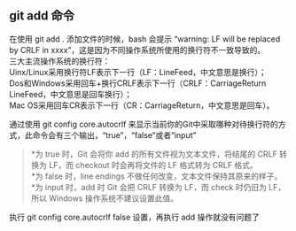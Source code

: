 ## git add 命令

在使用 git add . 添加文件的时候，bash 会提示 “warning: LF will be replaced by CRLF in xxxx”，这是因为不同操作系统所使用的换行符不一致导致的。<br>三大主流操作系统的换行符：<br>Uinx/Linux采用换行符LF表示下一行（LF：LineFeed，中文意思是换行）；<br>Dos和Windows采用回车+换行CRLF表示下一行（CRLF：CarriageReturn LineFeed，中文意思是回车换行）；<br>Mac OS采用回车CR表示下一行（CR：CarriageReturn，中文意思是回车）。

通过使用 git config core.autocrlf 来显示当前你的Git中采取哪种对待换行符的方式，此命令会有三个输出，“true”，“false”或者“input”
>*为 true 时，Git 会将你 add 的所有文件视为文本文件，将结尾的 CRLF 转换为 LF，而 checkout 时会再将文件的 LF 格式转为 CRLF 格式。<br>
>*为 false 时，line endings 不做任何改变，文本文件保持其原来的样子。<br>
>*为 input 时，add 时 Git 会把 CRLF 转换为 LF，而 check 时仍旧为 LF，所以 Windows 操作系统不建议设置此值。<br>

执行 git config core.autocrlf false 设置，再执行 add 操作就没有问题了
